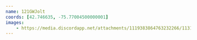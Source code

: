 ```yaml
---
name: 121GWJolt
coords: [42.746635, -75.77004500000001]
images:
    - https://media.discordapp.net/attachments/1119383864763232266/1131371402390405141/0719231939a_HDR.jpg?width=433&height=579
---
```

